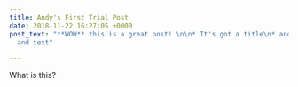 ```yaml
---
title: Andy's First Trial Post
date: 2018-11-22 16:27:05 +0000
post_text: "**WOW** this is a great post! \n\n* It's got a title\n* and a date\n*
  and text"

---
```

What is this?